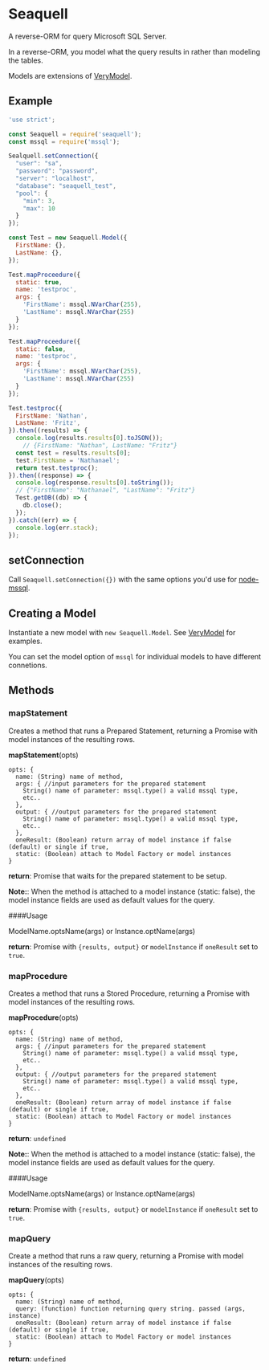 # Seaquell

A reverse-ORM for query Microsoft SQL Server.


In a reverse-ORM, you model what the query results in rather than modeling the tables.

Models are extensions of [VeryModel](https://github.com/fritzy/verymodel).

## Example

```javascript
'use strict';

const Seaquell = require('seaquell');
const mssql = require('mssql');

Sealquell.setConnection({
  "user": "sa",
  "password": "password",
  "server": "localhost",
  "database": "seaquell_test",
  "pool": {
    "min": 3,
    "max": 10
  }
});

const Test = new Seaquell.Model({
  FirstName: {},
  LastName: {},
});

Test.mapProceedure({
  static: true,
  name: 'testproc',
  args: {
    'FirstName': mssql.NVarChar(255),
    'LastName': mssql.NVarChar(255)
  }
});

Test.mapProceedure({
  static: false,
  name: 'testproc',
  args: {
    'FirstName': mssql.NVarChar(255),
    'LastName': mssql.NVarChar(255)
  }
});

Test.testproc({
  FirstName: 'Nathan',
  LastName: 'Fritz',
}).then((results) => {
  console.log(results.results[0].toJSON());
    // {FirstName: "Nathan", LastName: "Fritz"}
  const test = results.results[0];
  test.FirstName = 'Nathanael';
  return test.testproc();
}).then((response) => {
  console.log(response.results[0].toString());
  // {"FirstName": "Nathanael", "LastName": "Fritz"}
  Test.getDB((db) => {
    db.close();
  });
}).catch((err) => {
  console.log(err.stack);
});
```

## setConnection

Call `Seaquell.setConnection({})` with the same options you'd use for [node-mssql](https://github.com/patriksimek/node-mssql#basic-configuration-is-same-for-all-drivers).

## Creating a Model 

Instantiate a new model with `new Seaquell.Model`. See [VeryModel](https://github.com/fritzy/verymodel) for examples.

You can set the model option of `mssql` for individual models to have different connetions.

## Methods

### mapStatement

Creates a method that runs a Prepared Statement, returning a Promise with model instances of the resulting rows.

__mapStatement__(opts)

```
opts: {
  name: (String) name of method,
  args: { //input parameters for the prepared statement
    String() name of parameter: mssql.type() a valid mssql type,
    etc..
  },
  output: { //output parameters for the prepared statement
    String() name of parameter: mssql.type() a valid mssql type,
    etc..
  },
  oneResult: (Boolean) return array of model instance if false (default) or single if true,
  static: (Boolean) attach to Model Factory or model instances
}
```

__return__: Promise that waits for the prepared statement to be setup.

__Note:__: When the method is attached to a model instance (static: false), the model instance fields are used as default values for the query.

####Usage

ModelName.optsName(args) or Instance.optName(args)

__return__: Promise with `{results, output}` or `modelInstance` if `oneResult` set to `true`.

### mapProcedure

Creates a method that runs a Stored Procedure, returning a Promise with model instances of the resulting rows.

__mapProcedure__(opts)

```
opts: {
  name: (String) name of method,
  args: { //input parameters for the prepared statement
    String() name of parameter: mssql.type() a valid mssql type,
    etc..
  },
  output: { //output parameters for the prepared statement
    String() name of parameter: mssql.type() a valid mssql type,
    etc..
  },
  oneResult: (Boolean) return array of model instance if false (default) or single if true,
  static: (Boolean) attach to Model Factory or model instances
}
```

__return__: `undefined`

__Note:__: When the method is attached to a model instance (static: false), the model instance fields are used as default values for the query.

####Usage

ModelName.optsName(args) or Instance.optName(args)

__return__: Promise with `{results, output}` or `modelInstance` if `oneResult` set to `true`.

### mapQuery

Create a method that runs a raw query, returning a Promise with model instances of the resulting rows.

__mapQuery__(opts)

```
opts: {
  name: (String) name of method,
  query: (function) function returning query string. passed (args, instance)
  oneResult: (Boolean) return array of model instance if false (default) or single if true,
  static: (Boolean) attach to Model Factory or model instances
}
```

__return__: `undefined`
